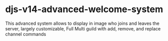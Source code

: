 # djs-v14-advanced-welcome-system
This advanced system allows to display in image who joins and leaves the server, largely customizable, Full Multi guild with add, remove, and replace channel commands
